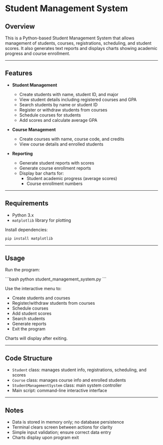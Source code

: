 # Student Management System

## Overview

This is a Python-based Student Management System that allows management of students, courses, registrations, scheduling, and student scores. It also generates text reports and displays charts showing academic progress and course enrollment.

---

## Features

- **Student Management**
  - Create students with name, student ID, and major
  - View student details including registered courses and GPA
  - Search students by name or student ID
  - Register or withdraw students from courses
  - Schedule courses for students
  - Add scores and calculate average GPA

- **Course Management**
  - Create courses with name, course code, and credits
  - View course details and enrolled students

- **Reporting**
  - Generate student reports with scores
  - Generate course enrollment reports
  - Display bar charts for:
    - Student academic progress (average scores)
    - Course enrollment numbers

---

## Requirements

- Python 3.x
- `matplotlib` library for plotting

Install dependencies:

```bash
pip install matplotlib
```

---

## Usage

Run the program:

\`\`\`bash
python student_management_system.py
\`\`\`

Use the interactive menu to:
- Create students and courses
- Register/withdraw students from courses
- Schedule courses
- Add student scores
- Search students
- Generate reports
- Exit the program

Charts will display after exiting.

---

## Code Structure

- `Student` class: manages student info, registrations, scheduling, and scores
- `Course` class: manages course info and enrolled students
- `StudentManagementSystem` class: main system controller
- Main script: command-line interactive interface

---

## Notes

- Data is stored in memory only; no database persistence
- Terminal clears screen between actions for clarity
- Simple input validation; ensure correct data entry
- Charts display upon program exit

